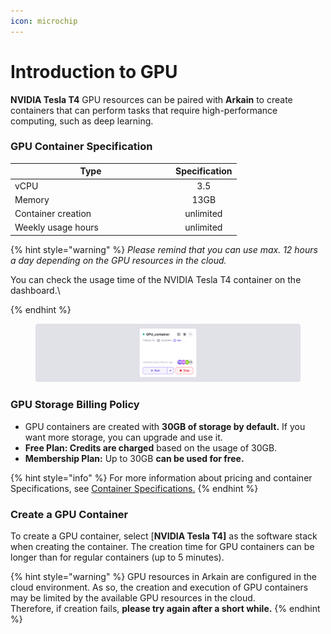 ```yaml
---
icon: microchip
---
```


# Introduction to GPU

**NVIDIA Tesla T4** GPU resources can be paired with **Arkain** to create containers that can perform tasks that require high-performance computing, such as deep learning.

### GPU Container Specification

<table><thead><tr><th width="243">Type</th><th align="center">Specification</th></tr></thead><tbody><tr><td>vCPU</td><td align="center">3.5</td></tr><tr><td>Memory</td><td align="center">13GB</td></tr><tr><td>Container creation</td><td align="center">unlimited</td></tr><tr><td>Weekly usage hours</td><td align="center">unlimited</td></tr></tbody></table>

{% hint style="warning" %}
_Please remind that you can use max. 12 hours a day depending on the GPU resources in the cloud._&#x20;

You can check the usage time of the NVIDIA Tesla T4 container on the dashboard.\

{% endhint %}

<figure><img src="../../../.gitbook/assets/GPU_container.png" alt=""><figcaption></figcaption></figure>

### **GPU Storage Billing Policy**

* GPU containers are created with **30GB of storage by default.** If you want more storage, you can upgrade and use it.
* **Free Plan: Credits are charged** based on the usage of 30GB.
* **Membership Plan:** Up to 30GB **can be used for free.**

{% hint style="info" %}
For more information about pricing and container Specifications, see [Container Specifications.](container-specifications.md)
{% endhint %}

### Create a GPU Container

To create a GPU container, select \[**NVIDIA Tesla T4]** as the software stack when creating the container. The creation time for GPU containers can be longer than for regular containers (up to 5 minutes).

{% hint style="warning" %}
GPU resources in Arkain are configured in the cloud environment. As so, the creation and execution of GPU containers may be limited by the available GPU resources in the cloud.\
Therefore, if creation fails, **please try again after a short while.**
{% endhint %}
